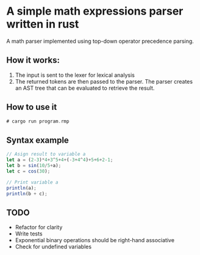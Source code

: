 # A simple math expressions parser written in rust

A math parser implemented using top-down operator precedence parsing.

## How it works:

1. The input is sent to the lexer for lexical analysis
2. The returned tokens are then passed to the parser. The parser creates an AST tree that can be evaluated to retrieve the result.

## How to use it

```rust
# cargo run program.rmp
```

## Syntax example

```javascript
// Asign result to variable a
let a = (2-3)*4+3^5+4+(-3+4^4)+5+6+2-1;
let b = sin(10/5+a);
let c = cos(30);

// Print variable a
println(a);
println(b + c);

```

## TODO
- Refactor for clarity
- Write tests
- Exponential binary operations should be right-hand associative
- Check for undefined variables
